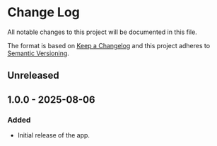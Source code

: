 <!--
  - SPDX-FileCopyrightText: 2025 Nextcloud GmbH and Nextcloud contributors
  - SPDX-License-Identifier: AGPL-3.0-or-later
-->
# Change Log
All notable changes to this project will be documented in this file.

The format is based on [Keep a Changelog](http://keepachangelog.com/)
and this project adheres to [Semantic Versioning](http://semver.org/).

## Unreleased


## 1.0.0 - 2025-08-06

### Added
- Initial release of the app.
